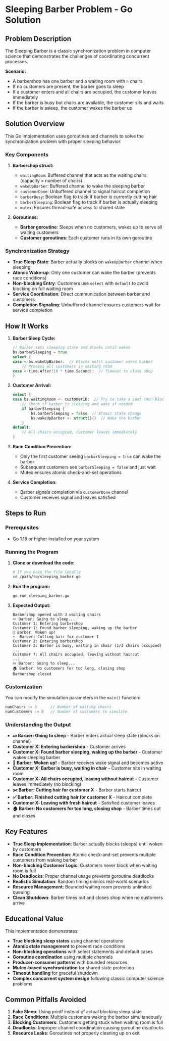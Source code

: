 # Sleeping Barber Problem - Go Solution

## Problem Description

The Sleeping Barber is a classic synchronization problem in computer science that demonstrates the challenges of coordinating concurrent processes.

**Scenario:**
- A barbershop has one barber and a waiting room with `n` chairs
- If no customers are present, the barber goes to sleep
- If a customer enters and all chairs are occupied, the customer leaves immediately
- If the barber is busy but chairs are available, the customer sits and waits
- If the barber is asleep, the customer wakes the barber up

## Solution Overview

This Go implementation uses goroutines and channels to solve the synchronization problem with proper sleeping behavior:

### Key Components

1. **Barbershop struct:**
   - `waitingRoom`: Buffered channel that acts as the waiting chairs (capacity = number of chairs)
   - `wakeUpBarber`: Buffered channel to wake the sleeping barber
   - `customerDone`: Unbuffered channel to signal haircut completion
   - `barberBusy`: Boolean flag to track if barber is currently cutting hair
   - `barberSleeping`: Boolean flag to track if barber is actually sleeping
   - `mutex`: Ensures thread-safe access to shared state

2. **Goroutines:**
   - **Barber goroutine**: Sleeps when no customers, wakes up to serve all waiting customers
   - **Customer goroutines**: Each customer runs in its own goroutine

### Synchronization Strategy

- **True Sleep State**: Barber actually blocks on `wakeUpBarber` channel when sleeping
- **Atomic Wake-up**: Only one customer can wake the barber (prevents race conditions)
- **Non-blocking Entry**: Customers use `select` with `default` to avoid blocking on full waiting room
- **Service Coordination**: Direct communication between barber and customers
- **Completion Signaling**: Unbuffered channel ensures customers wait for service completion

## How It Works

1. **Barber Sleep Cycle:**
   ```go
   // Barber sets sleeping state and blocks until woken
   bs.barberSleeping = true
   select {
   case <-bs.wakeUpBarber:  // Blocks until customer wakes barber
       // Process all customers in waiting room
   case <-time.After(10 * time.Second):  // Timeout to close shop
   }
   ```

2. **Customer Arrival:**
   ```go
   select {
   case bs.waitingRoom <- customerID:  // Try to take a seat (non-blocking)
       // Check if barber is sleeping and wake if needed
       if barberSleeping {
           bs.barberSleeping = false  // Atomic state change
           bs.wakeUpBarber <- struct{}{}  // Wake the barber
       }
   default:
       // All chairs occupied, customer leaves immediately
   }
   ```

3. **Race Condition Prevention:**
   - Only the first customer seeing `barberSleeping = true` can wake the barber
   - Subsequent customers see `barberSleeping = false` and just wait
   - Mutex ensures atomic check-and-set operations

4. **Service Completion:**
   - Barber signals completion via `customerDone` channel
   - Customer receives signal and leaves satisfied

## Steps to Run

### Prerequisites
- Go 1.18 or higher installed on your system

### Running the Program

1. **Clone or download the code:**
   ```bash
   # If you have the file locally
   cd /path/to/sleeping_barber.go
   ```

2. **Run the program:**
   ```bash
   go run sleeping_barber.go
   ```

3. **Expected Output:**
   ```
   Barbershop opened with 3 waiting chairs
   💤 Barber: Going to sleep...
   Customer 1: Entering barbershop
   Customer 1: Found barber sleeping, waking up the barber
   👋 Barber: Woken up!
   ✂️  Barber: Cutting hair for customer 1
   Customer 2: Entering barbershop
   Customer 2: Barber is busy, waiting in chair (1/3 chairs occupied)
   ...
   Customer 7: All chairs occupied, leaving without haircut
   ...
   💤 Barber: Going to sleep...
   🏠 Barber: No customers for too long, closing shop
   Barbershop closed
   ```

### Customization

You can modify the simulation parameters in the `main()` function:

```go
numChairs := 3      // Number of waiting chairs
numCustomers := 8   // Number of customers to simulate
```

### Understanding the Output

- **💤 Barber: Going to sleep** - Barber enters actual sleep state (blocks on channel)
- **Customer X: Entering barbershop** - Customer arrives
- **Customer X: Found barber sleeping, waking up the barber** - Customer wakes sleeping barber
- **👋 Barber: Woken up!** - Barber receives wake signal and becomes active
- **Customer X: Barber is busy, waiting in chair** - Customer sits in waiting room
- **Customer X: All chairs occupied, leaving without haircut** - Customer leaves immediately (no blocking)
- **✂️ Barber: Cutting hair for customer X** - Barber starts haircut
- **✅ Barber: Finished cutting hair for customer X** - Haircut complete
- **Customer X: Leaving with fresh haircut** - Satisfied customer leaves
- **🏠 Barber: No customers for too long, closing shop** - Barber times out and closes

## Key Features

- **True Sleep Implementation**: Barber actually blocks (sleeps) until woken by customers
- **Race Condition Prevention**: Atomic check-and-set prevents multiple customers from waking barber
- **Non-blocking Customer Logic**: Customers never block when waiting room is full
- **No Deadlocks**: Proper channel usage prevents goroutine deadlocks
- **Realistic Simulation**: Random timing mimics real-world scenarios
- **Resource Management**: Bounded waiting room prevents unlimited queuing
- **Clean Shutdown**: Barber times out and closes shop when no customers arrive

## Educational Value

This implementation demonstrates:
- **True blocking sleep states** using channel operations
- **Atomic state management** to prevent race conditions
- **Non-blocking operations** with select statements and default cases
- **Goroutine coordination** using multiple channels
- **Producer-consumer patterns** with bounded resources
- **Mutex-based synchronization** for shared state protection
- **Timeout handling** for graceful shutdown
- **Complex concurrent system design** following classic computer science problems

## Common Pitfalls Avoided

1. **Fake Sleep**: Using printf instead of actual blocking sleep state
2. **Race Conditions**: Multiple customers waking the barber simultaneously
3. **Blocking Customers**: Customers getting stuck when waiting room is full
4. **Deadlocks**: Improper channel coordination causing goroutine deadlocks
5. **Resource Leaks**: Goroutines not properly cleaning up on exit
